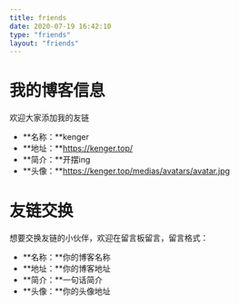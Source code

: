 ```yaml
---
title: friends
date: 2020-07-19 16:42:10
type: "friends"
layout: "friends"
---
```


# 我的博客信息
欢迎大家添加我的友链
* **名称：**kenger
* **地址：**https://kenger.top/
* **简介：**开摆ing
* **头像：**https://kenger.top/medias/avatars/avatar.jpg

# 友链交换
想要交换友链的小伙伴，欢迎在留言板留言，留言格式：
* **名称：**你的博客名称
* **地址：**你的博客地址
* **简介：**一句话简介
* **头像：**你的头像地址
